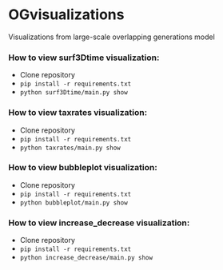 # OGvisualizations
Visualizations from large-scale overlapping generations model

### How to view surf3Dtime visualization:
* Clone repository
* `pip install -r requirements.txt`
* `python surf3Dtime/main.py show`

### How to view taxrates visualization:
* Clone repository
* `pip install -r requirements.txt`
* `python taxrates/main.py show`

### How to view bubbleplot visualization:
* Clone repository
* `pip install -r requirements.txt`
* `python bubbleplot/main.py show`

### How to view increase_decrease visualization:
* Clone repository
* `pip install -r requirements.txt`
* `python increase_decrease/main.py show`
